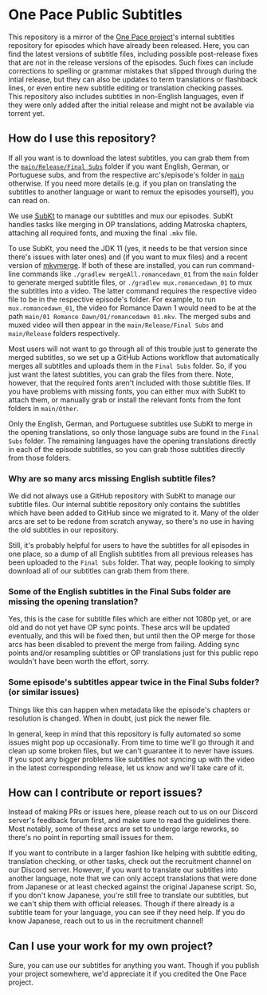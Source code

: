 # One Pace Public Subtitles
This repository is a mirror of the [One Pace project](https://onepace.net)'s internal subtitles repository for episodes which have already been released. Here, you can find the latest versions of subtitle files, including possible post-release fixes that are not in the release versions of the episodes. Such fixes can include corrections to spelling or grammar mistakes that slipped through during the intial release, but they can also be updates to term translations or flashback lines, or even entire new subtitle editing or translation checking passes. This repository also includes subtitles in non-English languages, even if they were only added after the initial release and might not be available via torrent yet.

## How do I use this repository?
If all you want is to download the latest subtitles, you can grab them from the [`main/Release/Final Subs`](main/Release/Final%20Subs/) folder if you want English, German, or Portuguese subs, and from the respective arc's/episode's folder in [`main`](main/) otherwise. If you need more details (e.g. if you plan on translating the subtitles to another language or want to remux the episodes yourself), you can read on.

We use [SubKt](https://github.com/Myaamori/SubKt) to manage our subtitles and mux our episodes. SubKt handles tasks like merging in OP translations, adding Matroska chapters, attaching all required fonts, and muxing the final `.mkv` file.

To use SubKt, you need the JDK 11 (yes, it needs to be that version since there's issues with later ones) and (if you want to mux files) and a recent version of [mkvmerge](https://mkvtoolnix.download/downloads.html). If both of these are installed, you can run command-line commands like `./gradlew mergeAll.romancedawn_01` from the `main` folder to generate merged subtitle files, or `./gradlew mux.romancedawn_01` to mux the subtitles into a video. The latter command requires the respective video file to be in the respective episode's folder. For example, to run `mux.romancedawn_01`, the video for Romance Dawn 1 would need to be at the path `main/01 Romance Dawn/01/romancedawn 01.mkv`. The merged subs and muxed video will then appear in the `main/Release/Final Subs` and `main/Release` folders respectively.

Most users will not want to go through all of this trouble just to generate the merged subtitles, so we set up a GitHub Actions workflow that automatically merges all subtitles and uploads them in the `Final Subs` folder. So, if you just want the latest subtitles, you can grab the files from there. Note, however, that the required fonts aren't included with those subtitle files. If you have problems with missing fonts, you can either mux with SubKt to attach them, or manually grab or install the relevant fonts from the font folders in `main/Other`.

Only the English, German, and Portuguese subtitles use SubKt to merge in the opening translations, so only those language subs are found in the `Final Subs` folder. The remaining languages have the opening translations directly in each of the episode subtitles, so you can grab those subtitles directly from those folders.

### Why are so many arcs missing English subtitle files?
We did not always use a GitHub repository with SubKt to manage our subtitle files. Our internal subtitle repository only contains the subtitles which have been added to GitHub since we migrated to it. Many of the older arcs are set to be redone from scratch anyway, so there's no use in having the old subtitles in our repository.

Still, it's probably helpful for users to have the subtitles for all episodes in one place, so a dump of all English subtitles from all previous releases has been uploaded to the `Final Subs` folder. That way, people looking to simply download all of our subtitles can grab them from there.

### Some of the English subtitles in the Final Subs folder are missing the opening translation?
Yes, this is the case for subtitle files which are either not 1080p yet, or are old and do not yet have OP sync points. These arcs will be updated eventually, and this will be fixed then, but until then the OP merge for those arcs has been disabled to prevent the merge from failing. Adding sync points and/or resampling subtitles or OP translations just for this public repo wouldn't have been worth the effort, sorry.

### Some episode's subtitles appear twice in the Final Subs folder? (or similar issues)
Things like this can happen when metadata like the episode's chapters or resolution is changed. When in doubt, just pick the newer file.

In general, keep in mind that this repository is fully automated so some issues might pop up occasionally. From time to time we'll go through it and clean up some broken files, but we can't guarantee it to never have issues. If you spot any bigger problems like subtitles not syncing up with the video in the latest corresponding release, let us know and we'll take care of it.

## How can I contribute or report issues?
Instead of making PRs or issues here, please reach out to us on our Discord server's feedback forum first, and make sure to read the guidelines there. Most notably, some of these arcs are set to undergo large reworks, so there's no point in reporting small issues for them.

If you want to contribute in a larger fashion like helping with subtitle editing, translation checking, or other tasks, check out the recruitment channel on our Discord server. However, if you want to translate our subtitles into another language, note that we can only accept translations that were done from Japanese or at least checked against the original Japanese script. So, if you don't know Japanese, you're still free to translate our subtitles, but we can't ship them with official releases. Though if there already is a subtitle team for your language, you can see if they need help. If you do know Japanese, reach out to us in the recruitment channel!

## Can I use your work for my own project?
Sure, you can use our subtitles for anything you want. Though if you publish your project somewhere, we'd appreciate it if you credited the One Pace project.

